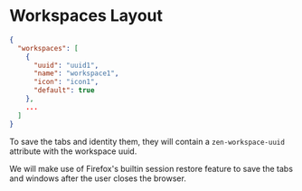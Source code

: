 # Workspaces Layout

```json
{
  "workspaces": [
    {
      "uuid": "uuid1",
      "name": "workspace1",
      "icon": "icon1",
      "default": true
    },
    ...
  ]
}
```

To save the tabs and identity them, they will contain a `zen-workspace-uuid` attribute with the workspace uuid.

We will make use of Firefox's builtin session restore feature to save the tabs and windows after the user closes the browser.
